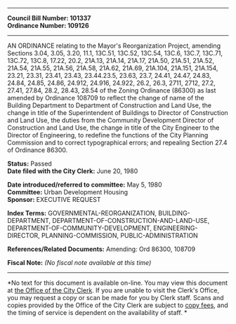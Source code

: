 * * * * *  
  
**Council Bill Number: [](#h0)[](#h2)101337**   
**Ordinance Number: 109126**  
  
* * * * *  
  
AN ORDINANCE relating to the Mayor's Reorganization Project, amending Sections 3.04, 3.05, 3.20, 11.1, 13C.51, 13C.52, 13C.54, 13C.6, 13C.7, 13C.71, 13C.72, 13C.8, 17.22, 20.2, 21A.13, 21A.14, 21A.17, 21A.50, 21A.51, 21A.52, 21A.54, 21A.55, 21A.56, 21A.58, 21A.62, 21A.69, 21A.104, 21A.151, 21A.154, 23.21, 23.31, 23.41, 23.43, 23.44.23.5, 23.63, 23.7, 24.41, 24.47, 24.83, 24.84, 24.85, 24.86, 24.912, 24.916, 24.922, 26.2, 26.3, 2711, 2712, 27.2, 27.41, 27.84, 28.2, 28.43, 28.54 of the Zoning Ordinance (86300) as last amended by Ordinance 108709 to reflect the change of name of the Building Department to Department of Construction and Land Use, the change in title of the Superintendent of Buildings to Director of Construction and Land Use, the duties from the Community Development Director of Construction and Land Use, the change in title of the City Engineer to the Director of Engineering, to redefine the functions of the City Planning Commission and to correct typographical errors; and repealing Section 27.4 of Ordinance 86300.  
  
**Status:** Passed   
**Date filed with the City Clerk:** June 20, 1980   
  
**Date introduced/referred to committee:** May 5, 1980   
**Committee:** Urban Development Housing   
**Sponsor:** EXECUTIVE REQUEST   
  
**Index Terms:** GOVERNMENTAL-REORGANIZATION, BUILDING-DEPARTMENT, DEPARTMENT-OF-CONSTRUCTION-AND-LAND-USE, DEPARTMENT-OF-COMMUNITY-DEVELOPMENT, ENGINEERING-DIRECTOR, PLANNING-COMMISSION, PUBLIC-ADMINISTRATION  
  
**References/Related Documents:** Amending: Ord 86300, 108709  
  
**Fiscal Note:** *(No fiscal note available at this time)*  
  
* * * * *  
  
*No text for this document is available on-line. You may view this document at [the Office of the City Clerk](http://www.seattle.gov/leg/clerk/contactUs.htm). If you are unable to visit the Clerk's Office, you may request a copy or scan be made for you by Clerk staff. Scans and copies provided by the Office of the City Clerk are subject to [copy fees](http://clerk.seattle.gov/~public/clerkfees.htm), and the timing of service is dependent on the availability of staff. *  
  
  
